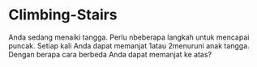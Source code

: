 # Climbing-Stairs
Anda sedang menaiki tangga. Perlu nbeberapa langkah untuk mencapai puncak.  Setiap kali Anda dapat memanjat 1atau 2menuruni anak tangga. Dengan berapa cara berbeda Anda dapat memanjat ke atas?
